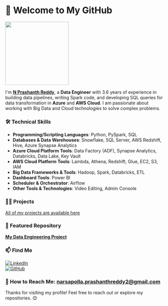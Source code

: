 # 👋 Welcome to My GitHub

<img src="https://user-images.githubusercontent.com/74038190/212748842-9fcbad5b-6173-4175-8a61-521f3dbb7514.gif" width="200"/>

I'm [**N Prashanth Reddy**](https://github.com/nprashanth035), a **Data Engineer** with 3.6 years of experience in building data pipelines, writing Spark code, and developing SQL queries for data transformation in **Azure** and **AWS Cloud**. I am passionate about working with Big Data and Cloud technologies to solve complex problems.

### 🛠️ Technical Skills
- **Programming/Scripting Languages**: Python, PySpark, SQL  
- **Databases & Data Warehouses**: Snowflake, SQL Server, AWS Redshift, Hive, Azure Synapse Analytics  
- **Azure Cloud Platform Tools**: Data Factory (ADF), Synapse Analytics, Databricks, Data Lake, Key Vault  
- **AWS Cloud Platform Tools**: Lambda, Athena, Redshift, Glue, EC2, S3, IAM  
- **Big Data Frameworks & Tools**: Hadoop, Spark, Databricks, ETL  
- **Dashboard Tools**: Power BI  
- **Scheduler & Orchestrator**: Airflow  
- **Other Tools & Technologies**: Video Editing, Admin Console

### 👨‍💻 Projects
[All of my projects are available here](https://github.com/nprashanth035)

### 📌 Featured Repository
[**My Data Engineering Project**](https://github.com/nprashanth035/my-repository-name)

### 📫 Find Me  
[![LinkedIn](https://img.shields.io/badge/LinkedIn-Profile-blue?logo=linkedin)](https://www.linkedin.com/in/n-prashanth-reddy-b780111b2/)  
[![GitHub](https://img.shields.io/badge/GitHub-Profile-black?logo=github)](https://github.com/nprashanth035)

### 📧 How to Reach Me: [narsapolla.prashanthreddy2@gmail.com](mailto:narsapolla.prashanthreddy2@gmail.com)

Thanks for visiting my profile! Feel free to reach out or explore my repositories. 😊
